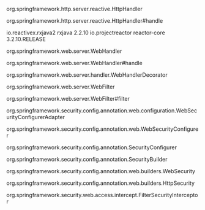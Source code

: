 org.springframework.http.server.reactive.HttpHandler

org.springframework.http.server.reactive.HttpHandler#handle

<dependency>
    <groupId>io.reactivex.rxjava2</groupId>
    <artifactId>rxjava</artifactId>
    <version>2.2.10</version>
</dependency>


<dependency>
    <groupId>io.projectreactor</groupId>
    <artifactId>reactor-core</artifactId>
    <version>3.2.10.RELEASE</version>
</dependency>

org.springframework.web.server.WebHandler

org.springframework.web.server.WebHandler#handle

org.springframework.web.server.handler.WebHandlerDecorator

org.springframework.web.server.WebFilter

org.springframework.web.server.WebFilter#filter


org.springframework.security.config.annotation.web.configuration.WebSecurityConfigurerAdapter


org.springframework.security.config.annotation.web.WebSecurityConfigurer

org.springframework.security.config.annotation.SecurityConfigurer

org.springframework.security.config.annotation.SecurityBuilder


org.springframework.security.config.annotation.web.builders.WebSecurity


org.springframework.security.config.annotation.web.builders.HttpSecurity


org.springframework.security.web.access.intercept.FilterSecurityInterceptor